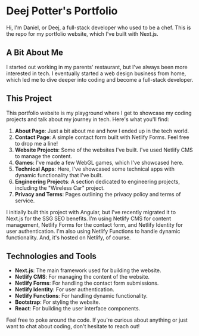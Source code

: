 # Deej Potter's Portfolio

Hi, I'm Daniel, or Deej, a full-stack developer who used to be a chef. This is the repo for my portfolio website, which I've built with Next.js.

## A Bit About Me

I started out working in my parents' restaurant, but I've always been more interested in tech. I eventually started a web design business from home, which led me to dive deeper into coding and become a full-stack developer.

## This Project

This portfolio website is my playground where I get to showcase my coding projects and talk about my journey in tech. Here's what you'll find:

1. **About Page**: Just a bit about me and how I ended up in the tech world.
2. **Contact Page**: A simple contact form built with Netlify Forms. Feel free to drop me a line!
3. **Website Projects**: Some of the websites I've built. I've used Netlify CMS to manage the content.
4. **Games**: I've made a few WebGL games, which I've showcased here.
5. **Technical Apps**: Here, I've showcased some technical apps with dynamic functionality that I've built.
6. **Engineering Projects**: A section dedicated to engineering projects, including the "Wireless Car" project.
7. **Privacy and Terms**: Pages outlining the privacy policy and terms of service.

I initially built this project with Angular, but I've recently migrated it to Next.js for the SSG SEO benefits. I'm using Netlify CMS for content management, Netlify Forms for the contact form, and Netlify Identity for user authentication. I'm also using Netlify Functions to handle dynamic functionality. And, it's hosted on Netlify, of course.

## Technologies and Tools

- **Next.js**: The main framework used for building the website.
- **Netlify CMS**: For managing the content of the website.
- **Netlify Forms**: For handling the contact form submissions.
- **Netlify Identity**: For user authentication.
- **Netlify Functions**: For handling dynamic functionality.
- **Bootstrap**: For styling the website.
- **React**: For building the user interface components.

Feel free to poke around the code. If you're curious about anything or just want to chat about coding, don't hesitate to reach out!
